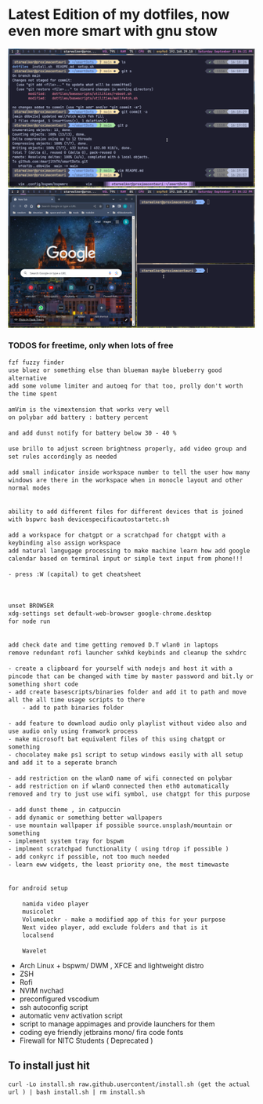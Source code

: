 # Latest Edition of my dotfiles, now even more smart with gnu stow

![Description of the image](assets/scrot1.png)
![Description of the image](assets/scrot2.png)

 ### TODOS for freetime, only when lots of free 

    fzf fuzzy finder
    use bluez or something else than blueman maybe blueberry good alternative
    add some volume limiter and autoeq for that too, prolly don't worth the time spent

    amVim is the vimextension that works very well 
    on polybar add battery : battery percent

    and add dunst notify for battery below 30 - 40 % 

    use brillo to adjust screen brightness properly, add video group and set rules accordingly as needed 

    add small indicator inside workspace number to tell the user how many windows are there in the workspace when in monocle layout and other normal modes


    ability to add different files for different devices that is joined with bspwrc bash devicespecificautostartetc.sh

    add a workspace for chatgpt or a scratchpad for chatgpt with a keybinding also assign workspace
    add natural langugage processing to make machine learn how add google calendar based on terminal input or simple text input from phone!!!

    - press :W (capital) to get cheatsheet



    unset BROWSER
    xdg-settings set default-web-browser google-chrome.desktop
    for node run


    add check date and time getting removed D.T wlan0 in laptops
    remove redundant rofi launcher sxhkd keybinds and cleanup the sxhdrc

    - create a clipboard for yourself with nodejs and host it with a pincode that can be changed with time by master password and bit.ly or something short code
    - add create basescripts/binaries folder and add it to path and move all the all time usage scripts to there
        - add to path binaries folder

    - add feature to download audio only playlist without video also and use audio only using framwork process
    - make microsoft bat equivalent files of this using chatgpt or something
    - chocolatey make ps1 script to setup windows easily with all setup and add it to a seperate branch

    - add restriction on the wlan0 name of wifi connected on polybar
    - add restriction on if wlan0 connected then eth0 automatically removed and try to just use wifi symbol, use chatgpt for this purpose

    - add dunst theme , in catpuccin
    - add dynamic or something better wallpapers
    - use mountain wallpaper if possible source.unsplash/mountain or something
    - implement system tray for bspwm
    - implment scratchpad functionality ( using tdrop if possible )
    - add conkyrc if possible, not too much needed 
    - learn eww widgets, the least priority one, the most timewaste


    for android setup
        
        namida video player
        musicolet 
        VolumeLockr - make a modified app of this for your purpose
        Next video player, add exclude folders and that is it
        localsend
        
        Wavelet




* Arch Linux + bspwm/ DWM , XFCE and lightweight distro
* ZSH
* Rofi
* NVIM nvchad
* preconfigured vscodium
* ssh autoconfig script
* automatic venv activation script
* script to manage appimages and provide launchers for them
* coding eye friendly jetbrains mono/ fira code fonts
* Firewall for NITC Students ( Deprecated )


## To install just hit

    curl -Lo install.sh raw.github.usercontent/install.sh (get the actual url ) | bash install.sh | rm install.sh
